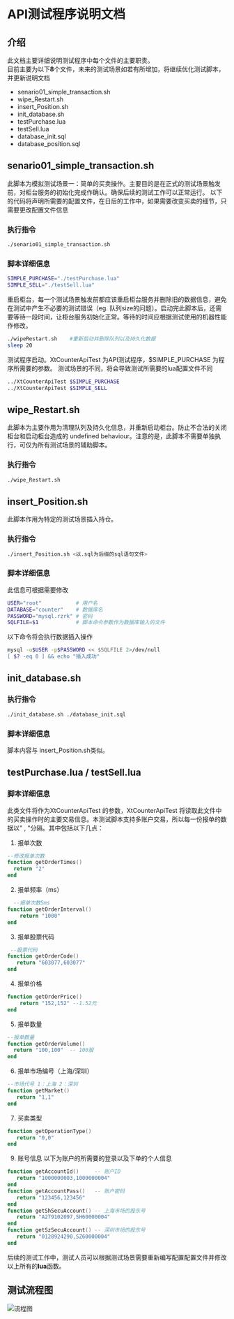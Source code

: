 # API测试程序说明文档

## 介绍

此文档主要详细说明测试程序中每个文件的主要职责。  
目前主要为以下**8**个文件，未来的测试场景如若有所增加，将继续优化测试脚本，并更新说明文档

 - senario01_simple_transaction.sh
 - wipe_Restart.sh
 - insert_Position.sh
 - init_database.sh
 - testPurchase.lua  
 - testSell.lua   
 - database_init.sql
 - database_position.sql


## senario01_simple_transaction.sh

此脚本为模拟测试场景一：简单的买卖操作。主要目的是在正式的测试场景触发前，对柜台服务的初始化完成作确认。确保后续的测试工作可以正常运行。
以下的代码将声明所需要的配置文件，在日后的工作中，如果需要改变买卖的细节，只需要更改配置文件信息

### 执行指令

```bash
./senario01_simple_transaction.sh
```

### 脚本详细信息

```bash
SIMPLE_PURCHASE="./testPurchase.lua"
SIMPLE_SELL="./testSell.lua"
```

重启柜台，每一个测试场景触发前都应该重启柜台服务并删除旧的数据信息，避免在测试中产生不必要的测试错误（eg. 队列size的问题）。启动完此脚本后，还需要等待一段时间，让柜台服务初始化正常。等待的时间应根据测试使用的机器性能作修改。

```bash
./wipeRestart.sh    #重新启动并删除队列以及持久化数据
sleep 20 
```

测试程序启动。XtCounterApiTest 为API测试程序，$SIMPLE_PURCHASE 为程序所需要的参数。
测试场景的不同，将会导致测试所需要的lua配置文件不同

```bash
../XtCounterApiTest $SIMPLE_PURCHASE
../XtCounterApiTest $SIMPLE_SELL
```


## wipe_Restart.sh

此脚本为主要作用为清理队列及持久化信息，并重新启动柜台。防止不合法的关闭柜台和启动柜台造成的 undefined behaviour。注意的是，此脚本不需要单独执行，可仅为所有测试场景的辅助脚本。

### 执行指令

```bash
./wipe_Restart.sh
```

## insert_Position.sh

此脚本作用为特定的测试场景插入持仓。

### 执行指令

```bash
./insert_Position.sh <以.sql为后缀的sql语句文件>
```

### 脚本详细信息

此信息可根据需要修改

```bash
USER="root"           # 用户名
DATABASE="counter"    # 数据库名
PASSWORD="mysql.rzrk" # 密码
SQLFILE=$1            # 脚本命令参数作为数据库输入的文件
```

以下命令将会执行数据插入操作

```bash
mysql -u$USER -p$PASSWORD << $SQLFILE 2>/dev/null 
[ $? -eq 0 ] && echo "插入成功"
```

## init_database.sh

### 执行指令

```bash
./init_database.sh ./database_init.sql
```

### 脚本详细信息

脚本内容与 insert_Position.sh类似。

## testPurchase.lua / testSell.lua

### 脚本详细信息

此类文件将作为XtCounterApiTest 的参数，XtCounterApiTest 将读取此文件中的买卖操作时的主要交易信息。本测试脚本支持多账户交易，所以每一份报单的数据以" , "分隔。其中包括以下几点：

  1. 报单次数

  ```lua
  --修改报单次数
function getOrderTimes()
    return "2"
end
  ```

  2. 报单频率（ms）

```lua
  --报单次数5ms
function getOrderInterval()
    return "1000"
end
```

  3. 报单股票代码

 ```lua
  --股票代码
function getOrderCode()
    return "603077,603077"
end
 ```

  4. 报单价格

```lua
function getOrderPrice()
    return "152,152" --1.52元
end
```

  5. 报单数量

  ```lua
 --报单数量
function getOrderVolume()
    return "100,100"  -- 100股
end
  ```

  6. 报单市场编号（上海/深圳）

 ```lua
 --市场代号 1：上海 2：深圳
function getMarket()
    return "1,1"
end
 ```

  7. 买卖类型

 ```lua
 function getOperationType()
	return "0,0"
end
 ```

  9. 账号信息
     以下为账户的所需要的登录以及下单的个人信息 

 ```lua
function getAccountId()     -- 账户ID
    return "1000000003,1000000004"
end
function getAccountPass()   -- 账户密码
    return "123456,123456"
end
function getShSecuAccount() -- 上海市场的股东号
    return "A279102097,SH60000004"
end
function getSzSecuAccount() -- 深圳市场的股东号
    return "0128924290,SZ60000004"
end
 ```

后续的测试工作中，测试人员可以根据测试场景需要重新编写配置配置文件并修改以上所有的**lua**函数。

## 测试流程图



![流程图](C:\Users\a1710974\Desktop\simpleTestCase\测试流程图.png)

